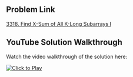 ## Problem Link
[3318. Find X-Sum of All K-Long Subarrays I](https://leetcode.com/problems/find-x-sum-of-all-k-long-subarrays-i/)


## YouTube Solution Walkthrough

Watch the video walkthrough of the solution here:

[![Click to Play](https://img.youtube.com/vi/9gR4jhUimdA/hqdefault.jpg)](https://www.youtube.com/watch?v=9gR4jhUimdA)


